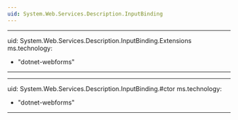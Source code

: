 ```yaml
---
uid: System.Web.Services.Description.InputBinding
---
```


---
uid: System.Web.Services.Description.InputBinding.Extensions
ms.technology: 
  - "dotnet-webforms"
---

---
uid: System.Web.Services.Description.InputBinding.#ctor
ms.technology: 
  - "dotnet-webforms"
---
